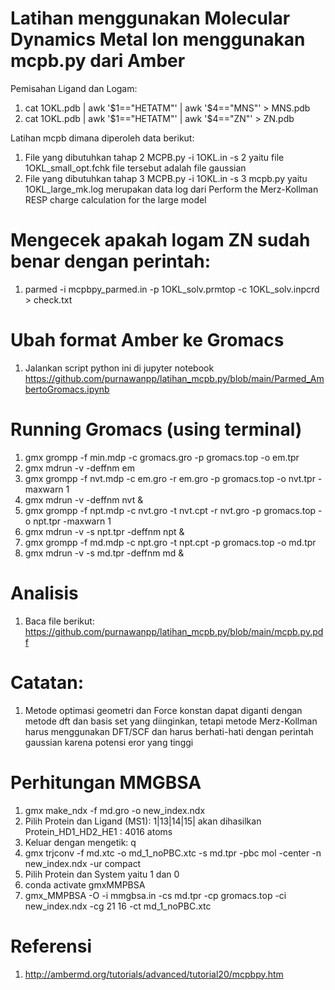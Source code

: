 # Latihan menggunakan Molecular Dynamics Metal Ion menggunakan mcpb.py dari Amber #
Pemisahan Ligand dan Logam:
1. cat 1OKL.pdb | awk '$1=="HETATM"' | awk '$4=="MNS"' > MNS.pdb
2. cat 1OKL.pdb | awk '$1=="HETATM"' | awk '$4=="ZN"' > ZN.pdb

Latihan mcpb dimana diperoleh data berikut: 
1. File yang dibutuhkan tahap 2 MCPB.py -i 1OKL.in -s 2 yaitu file 1OKL_small_opt.fchk file tersebut adalah file gaussian
2. File yang dibutuhkan tahap 3 MCPB.py -i 1OKL.in -s 3 mcpb.py yaitu 1OKL_large_mk.log merupakan data log dari Perform the Merz-Kollman RESP charge calculation for the large model

# Mengecek apakah logam ZN sudah benar dengan perintah:
1. parmed -i mcpbpy_parmed.in -p 1OKL_solv.prmtop -c 1OKL_solv.inpcrd > check.txt

# Ubah format Amber ke Gromacs
1. Jalankan script python ini di jupyter notebook https://github.com/purnawanpp/latihan_mcpb.py/blob/main/Parmed_AmbertoGromacs.ipynb

# Running Gromacs (using terminal)
1. gmx grompp -f min.mdp -c gromacs.gro -p gromacs.top -o em.tpr
2. gmx mdrun -v -deffnm em
3. gmx grompp -f nvt.mdp -c em.gro -r em.gro -p gromacs.top -o nvt.tpr -maxwarn 1
4. gmx mdrun -v -deffnm nvt &
5. gmx grompp -f npt.mdp -c nvt.gro -t nvt.cpt -r nvt.gro -p gromacs.top -o npt.tpr -maxwarn 1
6. gmx mdrun -v -s npt.tpr -deffnm npt &
7. gmx grompp -f md.mdp -c npt.gro -t npt.cpt -p gromacs.top -o md.tpr
8. gmx mdrun -v -s md.tpr -deffnm md &

# Analisis
1. Baca file berikut: https://github.com/purnawanpp/latihan_mcpb.py/blob/main/mcpb.py.pdf

# Catatan:
1. Metode optimasi geometri dan Force konstan dapat diganti dengan metode dft dan basis set yang diinginkan, tetapi metode Merz-Kollman harus menggunakan DFT/SCF dan harus berhati-hati dengan perintah gaussian karena potensi eror yang tinggi

# Perhitungan MMGBSA
1. gmx make_ndx -f md.gro -o new_index.ndx
2. Pilih Protein dan Ligand (MS1): 1|13|14|15| akan dihasilkan Protein_HD1_HD2_HE1 :  4016 atoms
3. Keluar dengan mengetik: q
4. gmx trjconv -f md.xtc -o md_1_noPBC.xtc -s md.tpr -pbc mol -center -n new_index.ndx -ur compact
5. Pilih Protein dan System yaitu 1 dan 0
6. conda activate gmxMMPBSA
7. gmx_MMPBSA -O -i mmgbsa.in -cs md.tpr -cp gromacs.top -ci new_index.ndx -cg 21 16 -ct md_1_noPBC.xtc

# Referensi
1. http://ambermd.org/tutorials/advanced/tutorial20/mcpbpy.htm
